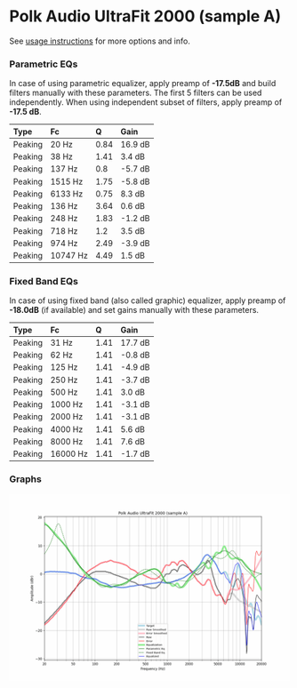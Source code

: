 # Polk Audio UltraFit 2000 (sample A)
See [usage instructions](https://github.com/jaakkopasanen/AutoEq#usage) for more options and info.

### Parametric EQs
In case of using parametric equalizer, apply preamp of **-17.5dB** and build filters manually
with these parameters. The first 5 filters can be used independently.
When using independent subset of filters, apply preamp of **-17.5 dB**.

| Type    | Fc       |    Q | Gain    |
|:--------|:---------|:-----|:--------|
| Peaking | 20 Hz    | 0.84 | 16.9 dB |
| Peaking | 38 Hz    | 1.41 | 3.4 dB  |
| Peaking | 137 Hz   | 0.8  | -5.7 dB |
| Peaking | 1515 Hz  | 1.75 | -5.8 dB |
| Peaking | 6133 Hz  | 0.75 | 8.3 dB  |
| Peaking | 136 Hz   | 3.64 | 0.6 dB  |
| Peaking | 248 Hz   | 1.83 | -1.2 dB |
| Peaking | 718 Hz   | 1.2  | 3.5 dB  |
| Peaking | 974 Hz   | 2.49 | -3.9 dB |
| Peaking | 10747 Hz | 4.49 | 1.5 dB  |

### Fixed Band EQs
In case of using fixed band (also called graphic) equalizer, apply preamp of **-18.0dB**
(if available) and set gains manually with these parameters.

| Type    | Fc       |    Q | Gain    |
|:--------|:---------|:-----|:--------|
| Peaking | 31 Hz    | 1.41 | 17.7 dB |
| Peaking | 62 Hz    | 1.41 | -0.8 dB |
| Peaking | 125 Hz   | 1.41 | -4.9 dB |
| Peaking | 250 Hz   | 1.41 | -3.7 dB |
| Peaking | 500 Hz   | 1.41 | 3.0 dB  |
| Peaking | 1000 Hz  | 1.41 | -3.1 dB |
| Peaking | 2000 Hz  | 1.41 | -3.1 dB |
| Peaking | 4000 Hz  | 1.41 | 5.6 dB  |
| Peaking | 8000 Hz  | 1.41 | 7.6 dB  |
| Peaking | 16000 Hz | 1.41 | -1.7 dB |

### Graphs
![](./Polk%20Audio%20UltraFit%202000%20(sample%20A).png)